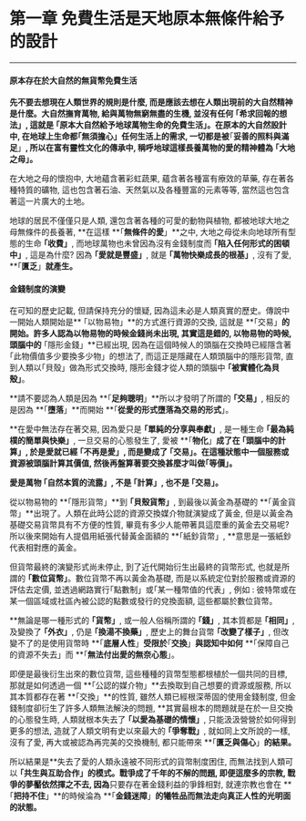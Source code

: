 # 第一章 免費生活是天地原本無條件給予的設計

---

#### 

#### 原本存在於大自然的無貨幣免費生活

**先不要去想現在人類世界的規則是什麼, 而是應該去想在人類出現前的大自然精神是什麼。大自然撫育萬物, 給與萬物無窮無盡的生機, 並沒有任何 ｢希求回報的想法」, 這就是 **｢**原本大自然給予地球萬物生命的免費生活**」**。**在原本的大自然設計中, 在地球上生命都**｢無須擔心」任何生活上的需求, 一切都是被**｢**妥善的照料與滿足**」**, 所以在富有靈性文化的傳承中, 稱呼地球這樣長養萬物的愛的精神體為 **｢**大地之母**」**。**

在大地之母的懷抱中, 大地蘊含著彩虹蔬果, 蘊含著各種富有療效的草藥, 存在著各種特質的礦物, 這也包含著石油、天然氣以及各種豐富的元素等等, 當然這也包含著這一片廣大的土地。

地球的居民不僅僅只是人類, 還包含著各種的可愛的動物與植物, 都被地球大地之母無條件的長養著, **在這樣 **｢**無條件的愛**」**之中, 大地之母從未向地球所有型態的生命 **｢**收費**」**, 而地球萬物也未曾因為沒有金錢制度而 **｢**陷入任何形式的困頓中**」**, 這是為什麼? 因為 **｢**愛就是豐盛**」**, 就是 **｢**萬物快樂成長的根基**」**, 沒有了愛, **｢**匱乏**」**就產生。**

#### 金錢制度的演變

在可知的歷史記載, 但請保持充分的懷疑, 因為這未必是人類真實的歷史。傳說中一開始人類開始是** ｢以物易物」**的方式進行資源的交換, 這就是 **｢交易」**的開始。許多人認為以物易物的時候金錢尚未出現, 其實這是錯的, 以物易物的時候, 頭腦中的** ｢隱形金錢」**已經出現, 因為在這個時候人的頭腦在交換時已經隱含著 ｢此物價值多少要換多少物」的想法了, 而這正是隱藏在人類頭腦中的隱形貨幣, 直到人類以｢貝殼」做為形式交換時, 隱形金錢才從人類的頭腦中 **｢被實體化為貝殼」**。

**請不要認為人類是因為 **｢**足夠聰明**」**所以才發明了所謂的 **｢**交易**」**, 相反的是因為 **｢**墮落**」**而開始 **｢**從愛的形式墮落為交易的形式**」。

**在愛中無法存在著交易, 因為愛只是 **｢**單純的分享與奉獻**」**, 是一種生命 **｢**最為純樸的簡單與快樂**」**, 一旦交易的心態發生了, 愛被 **｢**物化**」**成了在 **｢**頭腦中的計算**」**, 於是愛就已經 **｢**不再是愛**」**, 而是變成了 **｢**交易**」。在這種狀態中一個服務或資源被頭腦計算其價值, 然後再盤算著要交換甚麼才叫做**｢等價」。**

**愛是萬物 **｢**自然本質的流露**」**, 不是 **｢**計算**」**, 也不是 **｢**交易**」**。**

從以物易物的 **｢隱形貨幣」**到 **｢貝殼貨幣」**, 到最後以黃金為基礎的 **｢黃金貨幣」**出現了。人類在此時公認的資源交換媒介物就演變成了黃金, 但是以黃金為基礎交易貨幣具有不方便的性質, 畢竟有多少人能帶著具這麼重的黃金去交易呢? 所以後來開始有人提倡用紙張代替黃金面額的 **｢紙鈔貨幣」, **意思是一張紙鈔代表相對應的黃金。

但貨幣最終的演變形式尚未停止, 到了近代開始衍生出最終的貨幣形式, 也就是所謂的 **｢數位貨幣」**。數位貨幣不再以黃金為基礎, 而是以系統定位對於服務或資源的評估去定價, 並透過網路實行｢點數制」或｢某一種幣值的代表」, 例如 : 彼特幣或在某一個區域或社區內被公認的點數或發行的兌換面額, 這些都屬於數位貨幣。

**無論是哪一種形式的 **｢**貨幣**」**, 或一般人俗稱所謂的 **｢**錢**」**, 其本質都是 **｢**相同**」**, 及變換了 **｢**外衣**」**, 仍是 **｢**換湯不換藥**」**, 歷史上的舞台貨幣 **｢**改變了樣子**」**, 但改變不了的是使用貨幣時 **｢**底層人性**」**受限於**｢**交換**」**與認知中如何** **｢保障自己的資源不失去」而 **｢**無法付出愛的無奈心態**」。

即便是最後衍生出來的數位貨幣, 這些種種的貨幣型態都根植於一個共同的目標, 那就是如何透過一個 **｢公認的媒介物」**去換取到自己想要的資源或服務, 所以其本質都存在著 **｢交換」**的性質, 雖然人類已經根深蒂固的使用金錢制度, 但金錢制度卻衍生了許多人類無法解決的問題, **其實最根本的問題就是在於一旦交換的心態發生時, 人類就根本失去了 **｢**以愛為基礎的情懷**」**, 只能汲汲營營於如何得到更多的想法, 造就了人類文明有史以來最大的 **｢**爭奪戰**」**, 就如同上文所說的一樣, 沒有了愛, 再大或被認為再完美的交換機制, 都只能帶來 **｢**匱乏與傷心**」**的結果。**

所以結果是**失去了愛的人類永遠被不同形式的貨幣制度困住, 而無法找到人類可以 **｢**共生與互助合作」的模式**。戰爭成了千年的不解的問題, 即便這麼多的宗教, 戰爭的夢靨依然揮之不去, 因為**只要存在著金錢利益的爭鋒相對, 就連宗教也會在 **｢**把持不住**」**的時候淪為 **｢**金錢迷障**」**的犧牲品而無法走向真正人性的光明面的狀態。**

